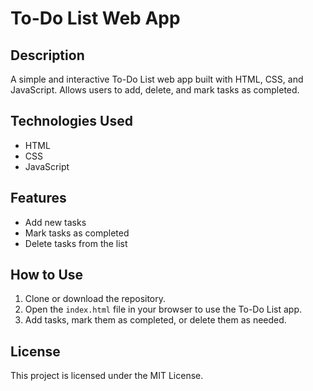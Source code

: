 
# To-Do List Web App

## Description
A simple and interactive To-Do List web app built with HTML, CSS, and JavaScript. Allows users to add, delete, and mark tasks as completed.

## Technologies Used
- HTML
- CSS
- JavaScript

## Features
- Add new tasks
- Mark tasks as completed
- Delete tasks from the list

## How to Use
1. Clone or download the repository.
2. Open the `index.html` file in your browser to use the To-Do List app.
3. Add tasks, mark them as completed, or delete them as needed.

## License
This project is licensed under the MIT License.
